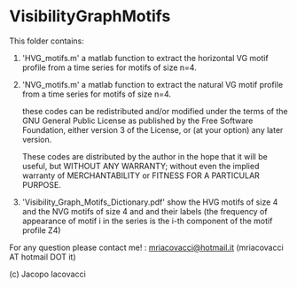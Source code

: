 # VisibilityGraphMotifs
This folder contains:


1) 'HVG_motifs.m' a matlab function to extract the horizontal VG motif profile from a time series 
    for motifs of size n=4.

2) 'NVG_motifs.m' a matlab function to extract the natural VG motif profile from a time series 
    for motifs of size n=4.    
    
    these  codes can be redistributed and/or modified under the terms of the GNU 
    General Public License as published by the Free Software Foundation, either 
    version 3 of the License, or (at your option) any later version.
    
    These codes are distributed by the author in the hope that it will be 
    useful, but WITHOUT ANY WARRANTY; without even the implied warranty of
    MERCHANTABILITY or FITNESS FOR A PARTICULAR PURPOSE.

  

3) 'Visibility_Graph_Motifs_Dictionary.pdf' show the HVG motifs of size 4 and the NVG motifs 
    of size 4 and and their labels (the frequency of appearance of motif i in the series is the i-th 
    component of the motif profile Z4)    

 
For any question please contact me! : mriacovacci@hotmail.it  (mriacovacci AT hotmail DOT it)


(c) Jacopo Iacovacci
